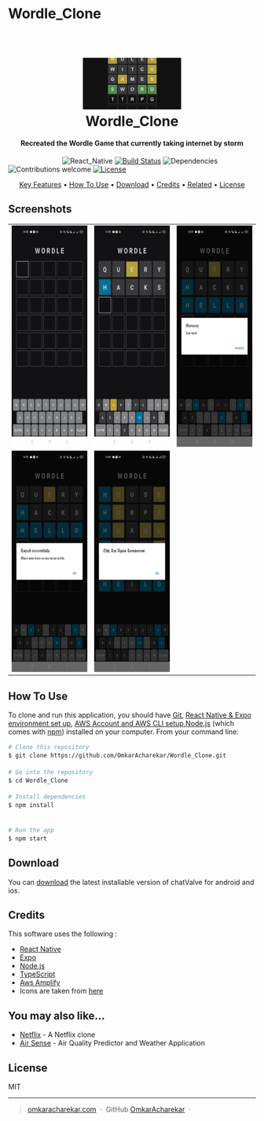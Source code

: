 # Wordle_Clone





<h1 align="center">
  <br>
  <img src="https://github.com/OmkarAcharekar/Wordle_Clone/blob/master/assets/eererererer.jpg" alt="Markdownify" width="200"></a>
  <br style="font-size:300%;">
   Wordle_Clone
  <br>
</h1>

<h4 align="center">Recreated the Wordle  Game  that currently taking internet by storm</h4>

&nbsp;&nbsp;&nbsp;&nbsp;&nbsp;&nbsp;&nbsp;&nbsp;&nbsp;&nbsp;&nbsp;&nbsp;&nbsp;&nbsp;&nbsp;&nbsp;&nbsp;&nbsp;&nbsp;&nbsp;&nbsp;&nbsp;&nbsp;&nbsp;&nbsp;&nbsp;&nbsp;
![React_Native](https://img.shields.io/badge/react%20native-v0.66-orange)
[![Build Status](https://img.shields.io/badge/build-passing-green)](https://img.shields.io/badge/build-passing-green)
![Dependencies](https://img.shields.io/badge/dependencies-up%20to%20date-brightgreen)
![Contributions welcome](https://img.shields.io/badge/contributions-welcome-orange.svg)
[![License](https://img.shields.io/badge/license-MIT-blue.svg)](https://opensource.org/licenses/MIT)

<p align="center">
  <a href="#key-features">Key Features</a> •
  <a href="#how-to-use">How To Use</a> •
  <a href="#download">Download</a> •
  <a href="#credits">Credits</a> •
  <a href="#related">Related</a> •
  <a href="#license">License</a>
</p>

Screenshots
-----------

<table>
  <tr>
     <td><img src="https://github.com/OmkarAcharekar/Wordle_Clone/blob/master/assets/Screenshot_2022-02-06-14-38-34-00_f73b71075b1de7323614b647fe394240.jpg" width="300" height="450"></td>
     <td><img src="https://github.com/OmkarAcharekar/Wordle_Clone/blob/master/assets/Screenshot_2022-02-06-14-39-19-11_f73b71075b1de7323614b647fe394240.jpg" width="300" height="450"></td>
    <td><img src="https://github.com/OmkarAcharekar/Wordle_Clone/blob/master/assets/Screenshot_2022-02-06-14-39-30-76_f73b71075b1de7323614b647fe394240.jpg" width="300" height="450"></td>
   
  </tr>
   <tr>
     <td><img src="https://github.com/OmkarAcharekar/Wordle_Clone/blob/master/assets/Screenshot_2022-02-06-14-39-40-14_f73b71075b1de7323614b647fe394240.jpg" width="300" height="450"></td>
     <td><img src="https://github.com/OmkarAcharekar/Wordle_Clone/blob/master/assets/Screenshot_2022-02-06-14-49-54-12_f73b71075b1de7323614b647fe394240.jpg" width="300" height="450"></td>
   
      
   
  </tr>
  
 </table>



## How To Use

To clone and run this application, you should have [Git](https://git-scm.com/downloads), [React Native & Expo environment set up](https://expo.dev/), [AWS Account and AWS CLI setup](https://aws.amazon.com/console/),[Node.js](https://nodejs.org/en/) (which comes with [npm](http://npmjs.com)) installed on your computer. From your command line:

```bash
# Clone this repository
$ git clone https://github.com/OmkarAcharekar/Wordle_Clone.git

# Go into the repository
$ cd Wordle_Clone

# Install dependencies
$ npm install


# Run the app
$ npm start
```




## Download

You can [download]() the latest installable version of chatValve for android and ios.



## Credits

This software uses the following :

- [React Native](http://electron.atom.io/)
- [Expo](http://showdownjs.github.io/showdown/)
- [Node.js](https://nodejs.org/)
- [TypeScript](https://github.com/chjj/marked)
- [Aws Amplify](http://codemirror.net/)
- Icons are taken from [here](https://icons.expo.fyi/)





## You may also like...

- [Netflix](https://github.com/amitmerchant1990/pomolectron) - A Netflix clone
- [Air Sense](https://github.com/amitmerchant1990/correo) - Air Quality Predictor and Weather Application


## License

MIT

---

> [omkaracharekar.com](https://flamboyant-ramanujan-9f5033.netlify.app/) &nbsp;&middot;&nbsp;
> GitHub [OmkarAcharekar](https://github.com/OmkarAcharekar) &nbsp;&middot;&nbsp;
